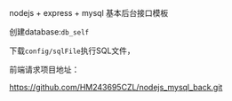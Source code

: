 nodejs + express + mysql 基本后台接口模板

创建database:`db_self`

下载`config/sqlFile`执行SQL文件，


前端请求项目地址：

https://github.com/HM243695CZL/nodejs_mysql_back.git
